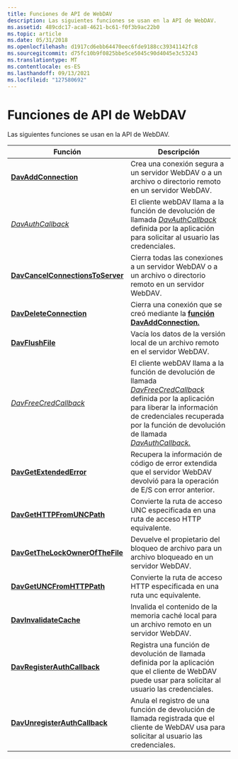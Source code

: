 ```yaml
---
title: Funciones de API de WebDAV
description: Las siguientes funciones se usan en la API de WebDAV.
ms.assetid: 489cdc17-aca8-4621-bc61-f0f3b9ac22b0
ms.topic: article
ms.date: 05/31/2018
ms.openlocfilehash: d1917cd6ebb64470eec6fde9188cc39341142fc8
ms.sourcegitcommit: d75fc10b9f0825bbe5ce5045c90d4045e3c53243
ms.translationtype: MT
ms.contentlocale: es-ES
ms.lasthandoff: 09/13/2021
ms.locfileid: "127580692"
---
```

# <a name="webdav-api-functions"></a>Funciones de API de WebDAV

Las siguientes funciones se usan en la API de WebDAV.



| Función                                                             | Descripción                                                                                                                                                                                                                           |
|----------------------------------------------------------------------|---------------------------------------------------------------------------------------------------------------------------------------------------------------------------------------------------------------------------------------|
| [**DavAddConnection**](/windows/desktop/api/davclnt/nf-davclnt-davaddconnection)                         | Crea una conexión segura a un servidor WebDAV o a un archivo o directorio remoto en un servidor WebDAV.                                                                                                                                   |
| [*DavAuthCallback*](/windows/desktop/api/Davclnt/nc-davclnt-pfndavauthcallback)                                | El cliente webDAV llama a la función de devolución de llamada [*DavAuthCallback*](/windows/desktop/api/Davclnt/nc-davclnt-pfndavauthcallback) definida por la aplicación para solicitar al usuario las credenciales.                                                                                           |
| [**DavCancelConnectionsToServer**](/windows/desktop/api/davclnt/nf-davclnt-davcancelconnectionstoserver) | Cierra todas las conexiones a un servidor WebDAV o a un archivo o directorio remoto en un servidor WebDAV.                                                                                                                                        |
| [**DavDeleteConnection**](/windows/desktop/api/davclnt/nf-davclnt-davdeleteconnection)                   | Cierra una conexión que se creó mediante la [**función DavAddConnection.**](/windows/desktop/api/davclnt/nf-davclnt-davaddconnection)                                                                                                                              |
| [**DavFlushFile**](/windows/desktop/api/davclnt/nf-davclnt-davflushfile)                                 | Vacía los datos de la versión local de un archivo remoto en el servidor WebDAV.                                                                                                                                                        |
| [*DavFreeCredCallback*](/windows/desktop/api/Davclnt/nc-davclnt-pfndavauthcallback_freecred)                        | El cliente webDAV llama a la función de devolución de llamada [*DavFreeCredCallback*](/windows/desktop/api/Davclnt/nc-davclnt-pfndavauthcallback_freecred) definida por la aplicación para liberar la información de credenciales recuperada por la función de devolución de llamada [*DavAuthCallback.*](/windows/desktop/api/Davclnt/nc-davclnt-pfndavauthcallback) |
| [**DavGetExtendedError**](/windows/desktop/api/davclnt/nf-davclnt-davgetextendederror)                   | Recupera la información de código de error extendida que el servidor WebDAV devolvió para la operación de E/S con error anterior.                                                                                                                  |
| [**DavGetHTTPFromUNCPath**](/windows/desktop/api/davclnt/nf-davclnt-davgethttpfromuncpath)               | Convierte la ruta de acceso UNC especificada en una ruta de acceso HTTP equivalente.                                                                                                                                                                           |
| [**DavGetTheLockOwnerOfTheFile**](/windows/desktop/api/davclnt/nf-davclnt-davgetthelockownerofthefile)   | Devuelve el propietario del bloqueo de archivo para un archivo bloqueado en un servidor WebDAV.                                                                                                                                                             |
| [**DavGetUNCFromHTTPPath**](/windows/desktop/api/davclnt/nf-davclnt-davgetuncfromhttppath)               | Convierte la ruta de acceso HTTP especificada en una ruta unc equivalente.                                                                                                                                                                           |
| [**DavInvalidateCache**](/windows/desktop/api/davclnt/nf-davclnt-davinvalidatecache)                     | Invalida el contenido de la memoria caché local para un archivo remoto en un servidor WebDAV.                                                                                                                                                     |
| [**DavRegisterAuthCallback**](/windows/desktop/api/Davclnt/nf-davclnt-davregisterauthcallback)           | Registra una función de devolución de llamada definida por la aplicación que el cliente de WebDAV puede usar para solicitar al usuario las credenciales.                                                                                                                 |
| [**DavUnregisterAuthCallback**](/windows/desktop/api/Davclnt/nf-davclnt-davunregisterauthcallback)       | Anula el registro de una función de devolución de llamada registrada que el cliente de WebDAV usa para solicitar al usuario las credenciales.                                                                                                                            |



 

 

 




